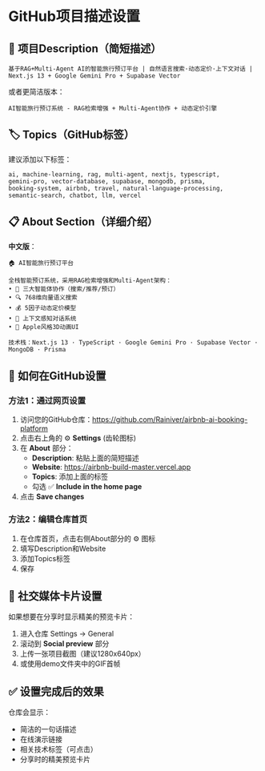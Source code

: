 # GitHub项目描述设置

## 📝 项目Description（简短描述）

```
基于RAG+Multi-Agent AI的智能旅行预订平台 | 自然语言搜索·动态定价·上下文对话 | Next.js 13 + Google Gemini Pro + Supabase Vector
```

或者更简洁版本：
```
AI智能旅行预订系统 - RAG检索增强 + Multi-Agent协作 + 动态定价引擎
```

## 🏷️ Topics（GitHub标签）

建议添加以下标签：
```
ai, machine-learning, rag, multi-agent, nextjs, typescript, 
gemini-pro, vector-database, supabase, mongodb, prisma, 
booking-system, airbnb, travel, natural-language-processing,
semantic-search, chatbot, llm, vercel
```

## 📋 About Section（详细介绍）

**中文版**：
```
🏠 AI智能旅行预订平台

全栈智能预订系统，采用RAG检索增强和Multi-Agent架构：
• 🤖 三大智能体协作（搜索/推荐/预订）
• 🔍 768维向量语义搜索
• 💰 5因子动态定价模型
• 🧠 上下文感知对话系统
• 🎨 Apple风格3D动画UI

技术栈：Next.js 13 · TypeScript · Google Gemini Pro · Supabase Vector · MongoDB · Prisma
```

## 🎯 如何在GitHub设置

### 方法1：通过网页设置
1. 访问您的GitHub仓库：https://github.com/Rainiver/airbnb-ai-booking-platform
2. 点击右上角的 ⚙️ **Settings** (齿轮图标)
3. 在 **About** 部分：
   - **Description**: 粘贴上面的简短描述
   - **Website**: https://airbnb-build-master.vercel.app
   - **Topics**: 添加上面的标签
   - 勾选 ✅ **Include in the home page**
4. 点击 **Save changes**

### 方法2：编辑仓库首页
1. 在仓库首页，点击右侧About部分的 ⚙️ 图标
2. 填写Description和Website
3. 添加Topics标签
4. 保存

## 📸 社交媒体卡片设置

如果想要在分享时显示精美的预览卡片：

1. 进入仓库 Settings → General
2. 滚动到 **Social preview** 部分
3. 上传一张项目截图（建议1280x640px）
4. 或使用demo文件夹中的GIF首帧

## ✅ 设置完成后的效果

仓库会显示：
- 简洁的一句话描述
- 在线演示链接
- 相关技术标签（可点击）
- 分享时的精美预览卡片

